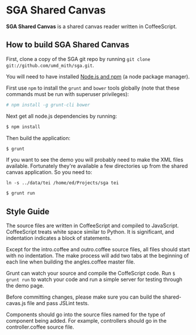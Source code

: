 SGA Shared Canvas
=================

**SGA Shared Canvas** is a shared canvas reader written in CoffeeScript.

How to build SGA Shared Canvas
---------------------------------------

First, clone a copy of the SGA git repo by running `git clone git://github.com/umd_mith/sga.git`.

You will need to have installed [Node.js and npm](http://nodejs.org/) (a node package manager).

First use `npm` to install the `grunt` and `bower` tools globally
(note that these commands must be run with superuser privileges):

``` bash
# npm install -g grunt-cli bower
```

Next get all node.js dependencies by running:

``` bash
$ npm install
```

Then build the application:

``` bash
$ grunt
```

If you want to see the demo you will probably need to make the XML files
available. Fortunately they're available a few directories up from the 
shared canvas application. So you need to:

    ln -s ../data/tei /home/ed/Projects/sga tei

``` bash
$ grunt run
```

Style Guide
-----------

The source files are written in CoffeeScript and compiled to JavaScript. CoffeeScript treats white space similar
to Python. It is significant, and indentation indicates a block of statements.

Except for the intro.coffee and outro.coffee source files, all files should start with no indentation.
The make process will add two tabs at the beginning of each line when building the angles.coffee master file.

Grunt can watch your source and compile the CoffeScript code. Run `$ grunt run` to watch your code and run a simple server for testing through the demo page.

Before committing changes, please make sure you can build the shared-cavas.js file and pass JSLint tests.

Components should go into the source files named for the type of component being added. For example, controllers should
go in the controller.coffee source file.
